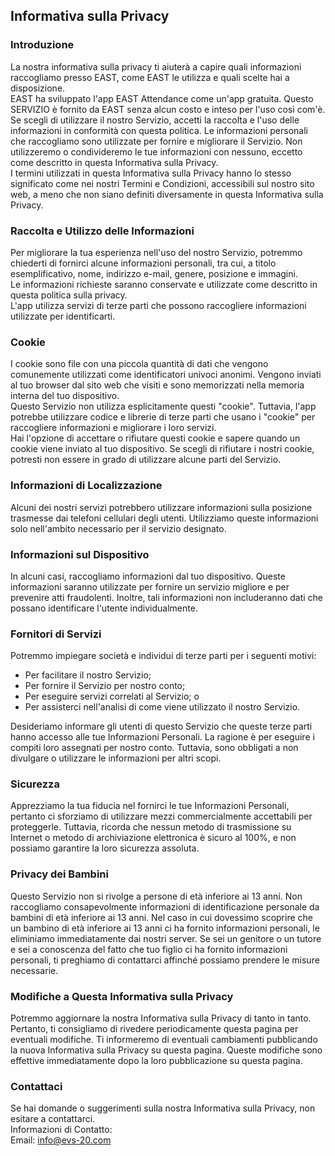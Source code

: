 ## Informativa sulla Privacy

### Introduzione  
La nostra informativa sulla privacy ti aiuterà a capire quali informazioni raccogliamo presso EAST, come EAST le utilizza e quali scelte hai a disposizione.  
EAST ha sviluppato l'app EAST Attendance come un'app gratuita. Questo SERVIZIO è fornito da EAST senza alcun costo e inteso per l'uso così com'è.  
Se scegli di utilizzare il nostro Servizio, accetti la raccolta e l'uso delle informazioni in conformità con questa politica. Le informazioni personali che raccogliamo sono utilizzate per fornire e migliorare il Servizio. Non utilizzeremo o condivideremo le tue informazioni con nessuno, eccetto come descritto in questa Informativa sulla Privacy.  
I termini utilizzati in questa Informativa sulla Privacy hanno lo stesso significato come nei nostri Termini e Condizioni, accessibili sul nostro sito web, a meno che non siano definiti diversamente in questa Informativa sulla Privacy.  

### Raccolta e Utilizzo delle Informazioni  
Per migliorare la tua esperienza nell'uso del nostro Servizio, potremmo chiederti di fornirci alcune informazioni personali, tra cui, a titolo esemplificativo, nome, indirizzo e-mail, genere, posizione e immagini.  
Le informazioni richieste saranno conservate e utilizzate come descritto in questa politica sulla privacy.  
L'app utilizza servizi di terze parti che possono raccogliere informazioni utilizzate per identificarti.  

### Cookie  
I cookie sono file con una piccola quantità di dati che vengono comunemente utilizzati come identificatori univoci anonimi. Vengono inviati al tuo browser dal sito web che visiti e sono memorizzati nella memoria interna del tuo dispositivo.  
Questo Servizio non utilizza esplicitamente questi "cookie". Tuttavia, l'app potrebbe utilizzare codice e librerie di terze parti che usano i "cookie" per raccogliere informazioni e migliorare i loro servizi.  
Hai l'opzione di accettare o rifiutare questi cookie e sapere quando un cookie viene inviato al tuo dispositivo. Se scegli di rifiutare i nostri cookie, potresti non essere in grado di utilizzare alcune parti del Servizio.  

### Informazioni di Localizzazione  
Alcuni dei nostri servizi potrebbero utilizzare informazioni sulla posizione trasmesse dai telefoni cellulari degli utenti. Utilizziamo queste informazioni solo nell'ambito necessario per il servizio designato.  

### Informazioni sul Dispositivo  
In alcuni casi, raccogliamo informazioni dal tuo dispositivo. Queste informazioni saranno utilizzate per fornire un servizio migliore e per prevenire atti fraudolenti. Inoltre, tali informazioni non includeranno dati che possano identificare l'utente individualmente.  

### Fornitori di Servizi  
Potremmo impiegare società e individui di terze parti per i seguenti motivi:  
* Per facilitare il nostro Servizio;  
* Per fornire il Servizio per nostro conto;  
* Per eseguire servizi correlati al Servizio; o  
* Per assisterci nell'analisi di come viene utilizzato il nostro Servizio.  

Desideriamo informare gli utenti di questo Servizio che queste terze parti hanno accesso alle tue Informazioni Personali. La ragione è per eseguire i compiti loro assegnati per nostro conto. Tuttavia, sono obbligati a non divulgare o utilizzare le informazioni per altri scopi.  

### Sicurezza  
Apprezziamo la tua fiducia nel fornirci le tue Informazioni Personali, pertanto ci sforziamo di utilizzare mezzi commercialmente accettabili per proteggerle. Tuttavia, ricorda che nessun metodo di trasmissione su Internet o metodo di archiviazione elettronica è sicuro al 100%, e non possiamo garantire la loro sicurezza assoluta.  

### Privacy dei Bambini  
Questo Servizio non si rivolge a persone di età inferiore ai 13 anni. Non raccogliamo consapevolmente informazioni di identificazione personale da bambini di età inferiore ai 13 anni. Nel caso in cui dovessimo scoprire che un bambino di età inferiore ai 13 anni ci ha fornito informazioni personali, le eliminiamo immediatamente dai nostri server. Se sei un genitore o un tutore e sei a conoscenza del fatto che tuo figlio ci ha fornito informazioni personali, ti preghiamo di contattarci affinché possiamo prendere le misure necessarie.  

### Modifiche a Questa Informativa sulla Privacy  
Potremmo aggiornare la nostra Informativa sulla Privacy di tanto in tanto. Pertanto, ti consigliamo di rivedere periodicamente questa pagina per eventuali modifiche. Ti informeremo di eventuali cambiamenti pubblicando la nuova Informativa sulla Privacy su questa pagina. Queste modifiche sono effettive immediatamente dopo la loro pubblicazione su questa pagina.  

### Contattaci  
Se hai domande o suggerimenti sulla nostra Informativa sulla Privacy, non esitare a contattarci.  
Informazioni di Contatto:  
Email: [info@evs-20.com](mailto:info@evs-20.com)  
